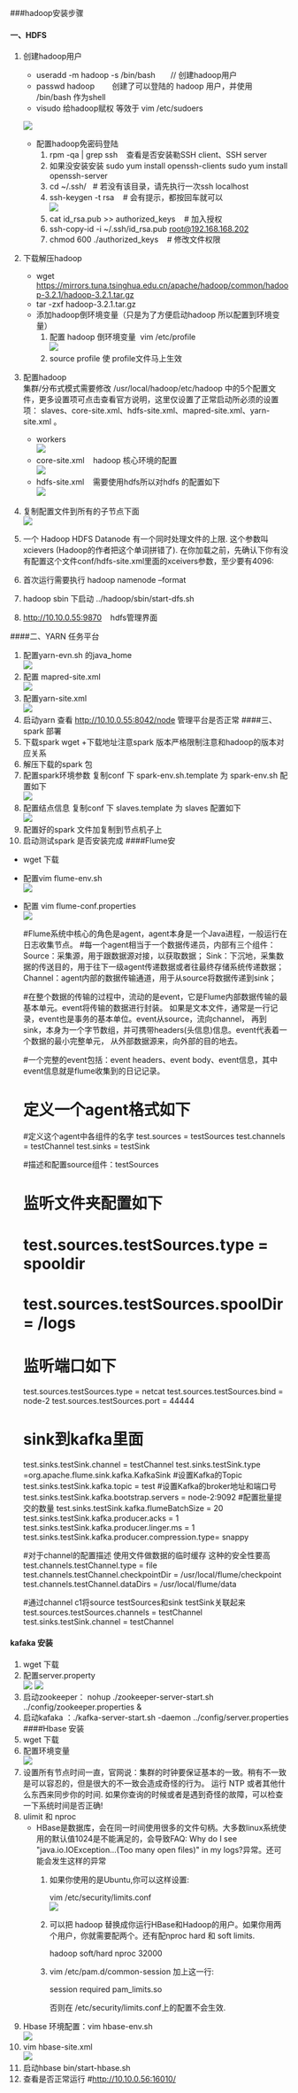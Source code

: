 ###hadoop安装步骤
#### 一、HDFS
 1. 创建hadoop用户
    * useradd -m hadoop -s /bin/bash    &nbsp;&nbsp;&nbsp;&nbsp;&nbsp;&nbsp;// 创建hadoop用户
    * passwd hadoop &nbsp;&nbsp;&nbsp;&nbsp;&nbsp;&nbsp; 创建了可以登陆的 hadoop 用户，并使用 /bin/bash 作为shell
    * visudo 给hadoop赋权  等效于 vim /etc/sudoers
    
    ![](./img/1.png)
    * 配置hadoop免密码登陆
        1. rpm -qa | grep ssh   &nbsp;&nbsp; 查看是否安装勒SSH client、SSH server
        2. 如果没安装安装 sudo yum install openssh-clients sudo yum install openssh-server
        3. cd ~/.ssh/   &nbsp;&nbsp;# 若没有该目录，请先执行一次ssh localhost
        4. ssh-keygen -t rsa  &nbsp;&nbsp; # 会有提示，都按回车就可以<br/>
        ![](./img/2.png)
        5. cat id_rsa.pub >> authorized_keys &nbsp;&nbsp; # 加入授权
        6. ssh-copy-id -i  ~/.ssh/id_rsa.pub root@192.168.168.202 
        7. chmod 600 ./authorized_keys &nbsp;&nbsp; # 修改文件权限
 2. 下载解压hadoop 
    * wget https://mirrors.tuna.tsinghua.edu.cn/apache/hadoop/common/hadoop-3.2.1/hadoop-3.2.1.tar.gz
    * tar -zxf  hadoop-3.2.1.tar.gz
    * 添加hadoop倒环境变量（只是为了方便启动hadoop 所以配置到环境变量）
        1. 配置 hadoop 倒环境变量&nbsp;&nbsp;vim /etc/profile<br/>
        ![](./img/3.png)
        2. source profile 使 profile文件马上生效
 3. 配置hadoop<br/>
    集群/分布式模式需要修改 /usr/local/hadoop/etc/hadoop 中的5个配置文件，更多设置项可点击查看官方说明，这里仅设置了正常启动所必须的设置项： slaves、core-site.xml、hdfs-site.xml、mapred-site.xml、yarn-site.xml 。
    * workers &nbsp;&nbsp;<br/>
    ![](./img/4.png)
    * core-site.xml &nbsp;&nbsp; hadoop 核心环境的配置<br/>
    ![](./img/5.png)
    * hdfs-site.xml &nbsp;&nbsp; 需要使用hdfs所以对hdfs 的配置如下<br/>
    ![](./img/6.png)
 4. 复制配置文件到所有的子节点下面<br/>
    ![](./img/7.png)
    
 5.  一个 Hadoop HDFS Datanode 有一个同时处理文件的上限. 这个参数叫 xcievers (Hadoop的作者把这个单词拼错了). 在你加载之前，先确认下你有没有配置这个文件conf/hdfs-site.xml里面的xceivers参数，至少要有4096:
   
 6. 首次运行需要执行  hadoop namenode –format
 7. hadoop sbin 下启动 ../hadoop/sbin/start-dfs.sh
 8. http://10.10.0.55:9870 &nbsp;&nbsp; hdfs管理界面
 
####二、YARN 任务平台
 1. 配置yarn-evn.sh 的java_home<br/>
    ![](./img/8.png)
 2. 配置 mapred-site.xml<br/>
    ![](./img/9.png)
 3. 配置yarn-site.xml <br/>
    ![](./img/10.png)
 4. 启动yarn 查看 http://10.10.0.55:8042/node 管理平台是否正常
####三、spark 部署
 1. 下载spark wget +下载地址注意spark 版本严格限制注意和hadoop的版本对应关系
 2. 解压下载的spark 包
 3. 配置spark环境参数 复制conf 下 spark-env.sh.template 为 spark-env.sh 配置如下<br/>
  ![](./img/11.png)
 4. 配置结点信息 复制conf 下 slaves.template 为 slaves 配置如下<br/>
  ![](./img/12.png)
 5. 配置好的spark 文件加复制到节点机子上
 6. 启动测试spark 是否安装完成 
####Flume安
  * wget 下载
  * 配置vim flume-env.sh<br/>
  ![](./img/15.png)
  * 配置 vim flume-conf.properties<br/> 
  ![](./img/16.png)
  
  
    #Flume系统中核心的角色是agent，agent本身是一个Java进程，一般运行在日志收集节点。
    #每一个agent相当于一个数据传递员，内部有三个组件：
        Source：采集源，用于跟数据源对接，以获取数据；
        Sink：下沉地，采集数据的传送目的，用于往下一级agent传递数据或者往最终存储系统传递数据；
        Channel：agent内部的数据传输通道，用于从source将数据传递到sink；
    
    #在整个数据的传输的过程中，流动的是event，它是Flume内部数据传输的最基本单元。event将传输的数据进行封装。
     如果是文本文件，通常是一行记录，event也是事务的基本单位。event从source，流向channel，
     再到sink，本身为一个字节数组，并可携带headers(头信息)信息。event代表着一个数据的最小完整单元，
     从外部数据源来，向外部的目的地去。
    
    #一个完整的event包括：event headers、event body、event信息，其中event信息就是flume收集到的日记记录。
    
    # 定义一个agent格式如下
    #定义这个agent中各组件的名字
    test.sources = testSources
    test.channels = testChannel
    test.sinks = testSink
    
    #描述和配置source组件：testSources
    # 监听文件夹配置如下
    # test.sources.testSources.type = spooldir
    # test.sources.testSources.spoolDir = /logs
    # 监听端口如下
    test.sources.testSources.type = netcat
    test.sources.testSources.bind = node-2
    test.sources.testSources.port = 44444
    
    # sink到kafka里面
    test.sinks.testSink.channel = testChannel
    test.sinks.testSink.type =org.apache.flume.sink.kafka.KafkaSink
    #设置Kafka的Topic
    test.sinks.testSink.kafka.topic = test
    #设置Kafka的broker地址和端口号
    test.sinks.testSink.kafka.bootstrap.servers = node-2:9092
    #配置批量提交的数量
    test.sinks.testSink.kafka.flumeBatchSize = 20
    test.sinks.testSink.kafka.producer.acks = 1
    test.sinks.testSink.kafka.producer.linger.ms = 1
    test.sinks.testSink.kafka.producer.compression.type= snappy
                
    #对于channel的配置描述 使用文件做数据的临时缓存 这种的安全性要高
    test.channels.testChannel.type = file
    test.channels.testChannel.checkpointDir = /usr/local/flume/checkpoint
    test.channels.testChannel.dataDirs = /usr/local/flume/data
    
    #通过channel c1将source testSources和sink testSink关联起来
    test.sources.testSources.channels = testChannel
    test.sinks.testSink.channel = testChannel
  
#### kafaka 安装
  1. wget 下载
  2. 配置server.property<br/>
  ![](./img/13.png)
  ![](./img/14.png)
  3. 启动zookeeper： nohup ./zookeeper-server-start.sh ../config/zookeeper.properties & 
  4. 启动kafaka ：./kafka-server-start.sh -daemon ../config/server.properties
####Hbase 安装
   1. wget 下载
   2. 配置环境变量<br/>
   ![](./img/17.png)
   3. 设置所有节点时间一直，官网说：集群的时钟要保证基本的一致。稍有不一致是可以容忍的，但是很大的不一致会造成奇怪的行为。 运行 NTP 或者其他什么东西来同步你的时间.
      如果你查询的时候或者是遇到奇怪的故障，可以检查一下系统时间是否正确!
   4. ulimit 和 nproc    
      * HBase是数据库，会在同一时间使用很多的文件句柄。大多数linux系统使用的默认值1024是不能满足的，会导致FAQ: Why do I see "java.io.IOException...(Too many open files)" in my logs?异常。还可能会发生这样的异常
        1. 如果你使用的是Ubuntu,你可以这样设置:

            vim  /etc/security/limits.conf<br/>
             ![](./img/18.png) 
        2. 可以把 hadoop 替换成你运行HBase和Hadoop的用户。如果你用两个用户，你就需要配两个。还有配nproc hard 和 soft limits. 
            
            hadoop soft/hard nproc 32000
        3. vim /etc/pam.d/common-session 加上这一行:
        
            session required  pam_limits.so
            
            否则在 /etc/security/limits.conf上的配置不会生效.
   5. Hbase 环境配置：vim hbase-env.sh <br>
          ![](./img/19.png)  
   6. vim hbase-site.xml<br>
         ![](./img/20.png)  
   7. 启动hbase bin/start-hbase.sh
   8. 查看是否正常运行 #http://10.10.0.56:16010/
